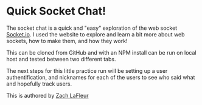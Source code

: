 # Quick Socket Chat!

The socket chat is a quick and "easy" exploration of the web socket [Socket.io](https://socket.io/). I used the website to explore and learn a bit more about web sockets, how to make them, and how they work!

This can be cloned from GitHub and with an NPM install  can be run on local host and tested between two different tabs.

The next steps for this little practice run will be setting up a user authentification, and nicknames for each of the users to see who said what and hopefully track users.

This is authored by [Zach LaFleur](https://github.com/MrCartree)